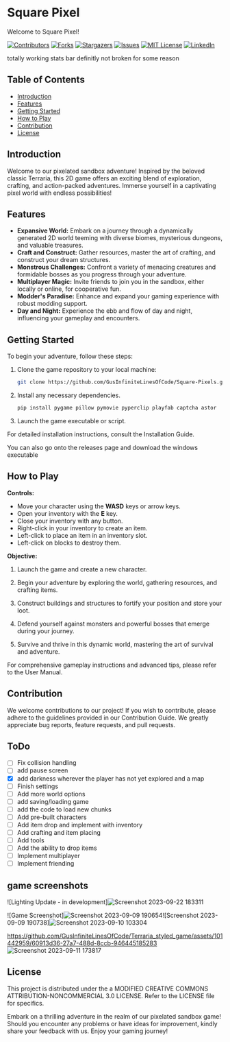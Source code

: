 # Square Pixel
Welcome to Square Pixel!

[![Contributors][contributors-shield]][contributors-url]
[![Forks][forks-shield]][forks-url]
[![Stargazers][stars-shield]][stars-url]
[![Issues][issues-shield]][issues-url]
[![MIT License][license-shield]][license-url]
[![LinkedIn][linkedin-shield]][linkedin-url]


totally working stats bar definitly not broken for some reason

## Table of Contents
- [Introduction](#introduction)
- [Features](#features)
- [Getting Started](#getting-started)
- [How to Play](#how-to-play)
- [Contribution](#contribution)
- [License](#license)

## Introduction

Welcome to our pixelated sandbox adventure! Inspired by the beloved classic Terraria, this 2D game offers an exciting blend of exploration, crafting, and action-packed adventures. Immerse yourself in a captivating pixel world with endless possibilities!

## Features

- **Expansive World:** Embark on a journey through a dynamically generated 2D world teeming with diverse biomes, mysterious dungeons, and valuable treasures.
- **Craft and Construct:** Gather resources, master the art of crafting, and construct your dream structures.
- **Monstrous Challenges:** Confront a variety of menacing creatures and formidable bosses as you progress through your adventure.
- **Multiplayer Magic:** Invite friends to join you in the sandbox, either locally or online, for cooperative fun.
- **Modder's Paradise:** Enhance and expand your gaming experience with robust modding support.
- **Day and Night:** Experience the ebb and flow of day and night, influencing your gameplay and encounters.

## Getting Started

To begin your adventure, follow these steps:

1. Clone the game repository to your local machine:

   ```bash
   git clone https://github.com/GusInfiniteLinesOfCode/Square-Pixels.git
   ```

2. Install any necessary dependencies.

   ```bash
   pip install pygame pillow pymovie pyperclip playfab captcha astor
   ```
   
3. Launch the game executable or script.

For detailed installation instructions, consult the Installation Guide.

You can also go onto the releases page and download the windows executable

## How to Play

**Controls:**

- Move your character using the **WASD** keys or arrow keys.
- Open your inventory with the **E** key.
- Close your inventory with any button.
- Right-click in your inventory to create an item.
- Left-click to place an item in an inventory slot.
- Left-click on blocks to destroy them.

**Objective:**

1. Launch the game and create a new character.

2. Begin your adventure by exploring the world, gathering resources, and crafting items.

3. Construct buildings and structures to fortify your position and store your loot.

4. Defend yourself against monsters and powerful bosses that emerge during your journey.

5. Survive and thrive in this dynamic world, mastering the art of survival and adventure.

For comprehensive gameplay instructions and advanced tips, please refer to the User Manual.

## Contribution

We welcome contributions to our project! If you wish to contribute, please adhere to the guidelines provided in our Contribution Guide. We greatly appreciate bug reports, feature requests, and pull requests.

## ToDo

- [ ] Fix collision handling
- [ ] add pause screen
- [x] add darkness wherever the player has not yet explored and a map
- [ ] Finish settings
- [ ] Add more world options
- [ ] add saving/loading game
- [ ] add the code to load new chunks
- [ ] Add pre-built characters
- [ ] Add item drop and implement with inventory
- [ ] Add crafting and item placing
- [ ] Add tools
- [ ] Add the ability to drop items
- [ ] Implement multiplayer
- [ ] Implement friending

## game screenshots

![Lighting Update - in development]![Screenshot 2023-09-22 183311](https://github.com/GusInfiniteLinesOfCode/Square-Pixels/blob/main/Screenshot%202023-09-22%20165106.png)

![Game Screenshot]![Screenshot 2023-09-09 190654](https://github.com/GusInfiniteLinesOfCode/Terraria_styled_game/assets/101442959/7458632a-b966-46ca-a98c-60db0b508d55)![Screenshot 2023-09-09 190738]![Screenshot 2023-09-10 103304](https://github.com/GusInfiniteLinesOfCode/Terraria_styled_game/assets/101442959/aa772f05-84d8-4488-b2f4-b26604ec0bab)

https://github.com/GusInfiniteLinesOfCode/Terraria_styled_game/assets/101442959/60913d36-27a7-488d-8ccb-946445185283
![Screenshot 2023-09-11 173817](https://github.com/GusInfiniteLinesOfCode/Terraria_styled_game/assets/101442959/ef3c1316-8653-4df9-b829-ccba6d6203ab)

## License

This project is distributed under the a MODIFIED CREATIVE COMMONS ATTRIBUTION-NONCOMMERCIAL 3.0 LICENSE. Refer to the LICENSE file for specifics.

Embark on a thrilling adventure in the realm of our pixelated sandbox game! Should you encounter any problems or have ideas for improvement, kindly share your feedback with us. Enjoy your gaming journey!




[contributors-shield]: https://img.shields.io/github/contributors/othneildrew/Best-README-Template.svg?style=for-the-badge
[contributors-url]: https://github.com/GusInfiniteLinesOfCode/Square-Pixels/graphs/contributors
[forks-shield]: https://img.shields.io/github/forks/othneildrew/Best-README-Template.svg?style=for-the-badge
[forks-url]: https://github.com/GusInfiniteLinesOfCode/Square-Pixels/network/members
[stars-shield]: https://img.shields.io/github/stars/othneildrew/Best-README-Template.svg?style=for-the-badge
[stars-url]: https://github.com/GusInfiniteLinesOfCode/Square-Pixels/stargazers
[issues-shield]: https://img.shields.io/github/issues/othneildrew/Best-README-Template.svg?style=for-the-badge
[issues-url]: https://github.com/GusInfiniteLinesOfCode/Square-Pixels/issues
[license-shield]: https://img.shields.io/github/license/othneildrew/Best-README-Template.svg?style=for-the-badge
[license-url]: https://github.com/GusInfiniteLinesOfCode/Square-Pixela/blob/main/LICENSE.md
[linkedin-shield]: https://img.shields.io/badge/-LinkedIn-black.svg?style=for-the-badge&logo=linkedin&colorB=555
[linkedin-url]: "javascipt:alert()"
[product-screenshot]: images/screenshot.png
